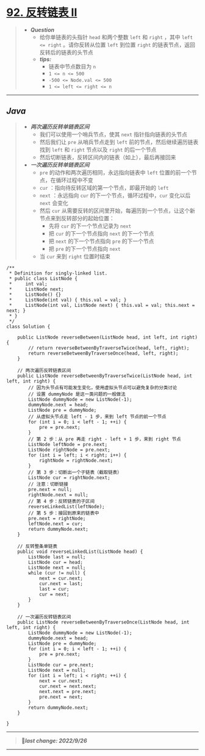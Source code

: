 # [92. 反转链表 II](https://leetcode.cn/problems/reverse-linked-list-ii/)

> - ***Question***
>   - 给你单链表的头指针 `head` 和两个整数 `left` 和 `right` ，其中 `left <= right` 。请你反转从位置 `left` 到位置 `right` 的链表节点，返回反转后的链表的头节点
>   - ***tips:***
>     - 链表中节点数目为 `n` 
>     - `1 <= n <= 500`
>     - `-500 <= Node.val <= 500`
>     - `1 <= left <= right <= n`

---

## *Java*

> - ***两次遍历反转单链表区间***
>   - 我们可以使用一个哨兵节点，使其 `next` 指针指向链表的头节点
>   - 然后我们让 `pre` 从哨兵节点走到 `left` 前的节点，然后继续遍历链表找到 `left` 和 `right` 节点以及 `right` 的后一个节点
>   - 然后切断链表，反转区间内的链表（如上），最后再接回来
> - ***一次遍历反转单链表区间***
>   -  `pre` 的动作和两次遍历相同，永远指向链表中 `left` 位置的前一个节点，在循环过程中不变
>   -  `cur` ：指向待反转区域的第一个节点，即最开始的 `left` 
>   -  `next` ：永远指向 `cur` 的下一个节点，循环过程中，`cur` 变化以后 `next` 会变化
>   - 然后 `cur` 从需要反转的区间里开始，每遍历到一个节点，让这个新节点来到反转部分的起始位置：
>     - 先将 `cur` 的下一个节点记录为 `next` 
>     - 把 `cur` 的下一个节点指向 `next` 的下一个节点
>     - 把 `next` 的下一个节点指向 `pre` 的下一个节点
>     - 把 `pre` 的下一个节点指向 `next`
>   - 当 `cur` 来到 `right` 位置时结束

```
/**
 * Definition for singly-linked list.
 * public class ListNode {
 *     int val;
 *     ListNode next;
 *     ListNode() {}
 *     ListNode(int val) { this.val = val; }
 *     ListNode(int val, ListNode next) { this.val = val; this.next = next; }
 * }
 */
class Solution {
    
    public ListNode reverseBetween(ListNode head, int left, int right) {
        // return reverseBetweenByTraverseTwice(head, left, right);
        return reverseBetweenByTraverseOnce(head, left, right);
    }
    
    // 两次遍历反转链表区间
    public ListNode reverseBetweenByTraverseTwice(ListNode head, int left, int right) {
        // 因为头节点有可能发生变化，使用虚拟头节点可以避免复杂的分类讨论
        // 设置 dummyNode 是这一类问题的一般做法
        ListNode dummyNode = new ListNode(-1);
        dummyNode.next = head;
        ListNode pre = dummyNode;
        // 从虚拟头节点走 left - 1 步，来到 left 节点的前一个节点
        for (int i = 0; i < left - 1; ++i) {
            pre = pre.next;
        }
        // 第 2 步：从 pre 再走 right - left + 1 步，来到 right 节点
        ListNode leftNode = pre.next;
        ListNode rightNode = pre.next;
        for (int i = left; i < right; i++) {
            rightNode = rightNode.next;
        }
        // 第 3 步：切断出一个子链表（截取链表）
        ListNode cur = rightNode.next;
        // 注意：切断链接
        pre.next = null;
        rightNode.next = null;
        // 第 4 步：反转链表的子区间
        reverseLinkedList(leftNode);
        // 第 5 步：接回到原来的链表中
        pre.next = rightNode;
        leftNode.next = cur;
        return dummyNode.next;
    }
    
    // 反转整条单链表
    public void reverseLinkedList(ListNode head) {
        ListNode last = null;
        ListNode cur = head;
        ListNode next = null;
        while (cur != null) {
            next = cur.next;
            cur.next = last;
            last = cur;
            cur = next;
        }
    }
    
    // 一次遍历反转链表区间
    public ListNode reverseBetweenByTraverseOnce(ListNode head, int left, int right) {
        ListNode dummyNode = new ListNode(-1);
        dummyNode.next = head;
        ListNode pre = dummyNode;
        for (int i = 0; i < left - 1; ++i) {
            pre = pre.next;
        }
        ListNode cur = pre.next;
        ListNode next = null;
        for (int i = left; i < right; ++i) {
            next = cur.next;
            cur.next = next.next;
            next.next = pre.next;
            pre.next = next;
        }
        return dummyNode.next;
    }
    
}
```

---

> 🚩***last change: 2022/9/26***

---
